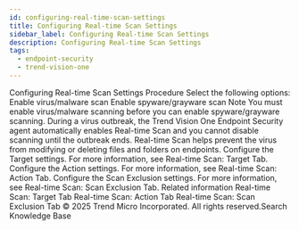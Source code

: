 ```yaml
---
id: configuring-real-time-scan-settings
title: Configuring Real-time Scan Settings
sidebar_label: Configuring Real-time Scan Settings
description: Configuring Real-time Scan Settings
tags:
  - endpoint-security
  - trend-vision-one
---
```


 Configuring Real-time Scan Settings Procedure Select the following options: Enable virus/malware scan Enable spyware/grayware scan Note You must enable virus/malware scanning before you can enable spyware/grayware scanning. During a virus outbreak, the Trend Vision One Endpoint Security agent automatically enables Real-time Scan and you cannot disable scanning until the outbreak ends. Real-time Scan helps prevent the virus from modifying or deleting files and folders on endpoints. Configure the Target settings. For more information, see Real-time Scan: Target Tab. Configure the Action settings. For more information, see Real-time Scan: Action Tab. Configure the Scan Exclusion settings. For more information, see Real-time Scan: Scan Exclusion Tab. Related information Real-time Scan: Target Tab Real-time Scan: Action Tab Real-time Scan: Scan Exclusion Tab © 2025 Trend Micro Incorporated. All rights reserved.Search Knowledge Base